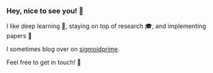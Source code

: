 ### Hey, nice to see you! 👋

I like deep learning 🧠, staying on top of research 🎓, and implementing papers 📃

I sometimes blog over on [sigmoidprime](https://sigmoidprime.com/).

Feel free to get in touch! 💬
